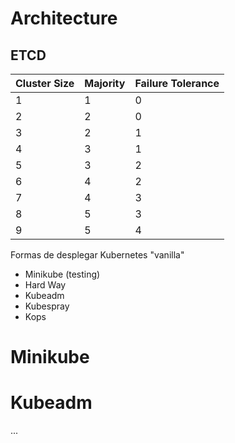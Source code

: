 # Architecture

## ETCD

|Cluster Size|Majority|Failure Tolerance|
|---|---|---|
|1|1|0|
|2|2|0|
|3|2|1|
|4|3|1|
|5|3|2|
|6|4|2|
|7|4|3|
|8|5|3|
|9|5|4|

Formas de desplegar Kubernetes "vanilla"

* Minikube (testing)
* Hard Way
* Kubeadm
* Kubespray
* Kops

# Minikube

# Kubeadm

...
